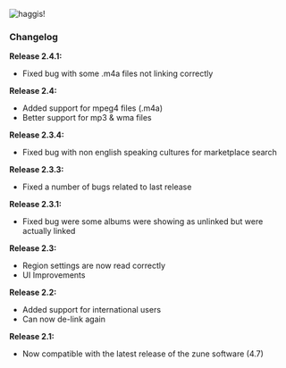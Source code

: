 ![haggis!](https://github.com/leetreveil/Zune-Social-Tagger/raw/master/docs/zunesoc2.3.PNG)


### Changelog

__Release 2.4.1:__
* Fixed bug with some .m4a files not linking correctly

__Release 2.4:__

* Added support for mpeg4 files (.m4a)
* Better support for mp3 & wma files

__Release 2.3.4:__

* Fixed bug with non english speaking cultures for marketplace search

__Release 2.3.3:__

* Fixed a number of bugs related to last release

__Release 2.3.1:__

* Fixed bug were some albums were showing as unlinked but were actually linked

__Release 2.3:__

* Region settings are now read correctly
* UI Improvements

__Release 2.2:__

* Added support for international users
* Can now de-link again

__Release 2.1:__

* Now compatible with the latest release of the zune software (4.7)